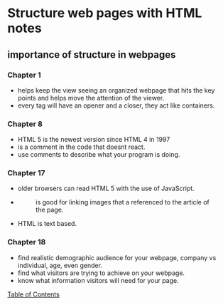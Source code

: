# Structure web pages with HTML notes

## importance of structure in webpages 
### Chapter 1
- helps keep the view seeing an organized webpage that hits the key points and helps move the attention of the viewer.
- every tag will have an opener and a closer, they act like containers.
### Chapter 8
- HTML 5 is the newest version since HTML 4 in 1997
- <!-- --> is a comment in the code that doesnt react.
- use comments to describe what your program is doing.
### Chapter 17 
- older browsers can read HTML 5 with the use of JavaScript.
- <figure> is good for linking images that a referenced to the article of the page.
- HTML is text based.

### Chapter 18
- find realistic demographic audience for your webpage, company vs individual, age, even gender.
- find what visitors are trying to achieve on your webpage.
- know what information visitors will need for your page.

[Table of Contents](README.md)
